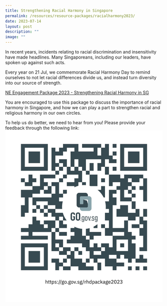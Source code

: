 ```yaml
---
title: Strengthening Racial Harmony in Singapore
permalink: /resources/resource-packages/racialharmony2023/
date: 2023-07-14
layout: post
description: ""
image: ""
---
```

In recent years, incidents relating to racial discrimination and insensitivity have made headlines. Many Singaporeans, including our leaders, have spoken up against such acts.

Every year on 21 Jul, we commemorate Racial Harmony Day to remind ourselves to not let racial differences divide us, and instead turn diversity into our source of strength.

[NE Engagement Package 2023 - Strengthening Racial Harmony in SG](/files/packages/2023/ne%20engagement%20package%202023%20-%20strengthening%20racial%20harmony%20in%20sg.pdf)

You are encouraged to use this package to discuss the importance of racial harmony in Singapore, and how we can play a part to strengthen racial and religious harmony in our own circles.

To help us do better, we need to hear from you! Please provide your feedback through the following link:
![](/images/rhd%20package%202023%20feedback.jpg)